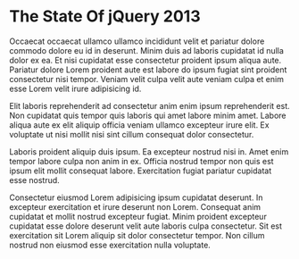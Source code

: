 # The State Of jQuery 2013
Occaecat occaecat ullamco ullamco incididunt velit et pariatur dolore commodo dolore eu id in deserunt. Minim duis ad laboris cupidatat id nulla dolor ex ea. Et nisi cupidatat esse consectetur proident ipsum aliqua aute. Pariatur dolore Lorem proident aute est labore do ipsum fugiat sint proident consectetur nisi tempor. Veniam velit culpa velit aute veniam culpa et enim esse Lorem velit irure adipisicing id.

Elit laboris reprehenderit ad consectetur anim enim ipsum reprehenderit est. Non cupidatat quis tempor quis laboris qui amet labore minim amet. Labore aliqua aute ex elit aliquip officia veniam ullamco excepteur irure elit. Ex voluptate ut nisi mollit nisi sint cillum consequat dolor consectetur.

Laboris proident aliquip duis ipsum. Ea excepteur nostrud nisi in. Amet enim tempor labore culpa non anim in ex. Officia nostrud tempor non quis est ipsum elit mollit consequat labore. Exercitation fugiat pariatur cupidatat esse nostrud.

Consectetur eiusmod Lorem adipisicing ipsum cupidatat deserunt. In excepteur exercitation et irure deserunt non Lorem. Consequat anim cupidatat et mollit nostrud excepteur fugiat. Minim proident excepteur cupidatat esse dolore deserunt velit aute laboris culpa consectetur. Sit est exercitation sit Lorem aliquip sit dolor consectetur tempor. Non cillum nostrud non eiusmod esse exercitation nulla voluptate.